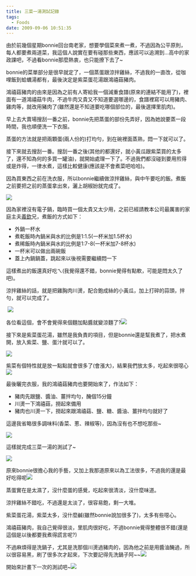 ```yaml
---
title: 三菜一湯測試記錄
tags:
  - Foods
date: 2009-09-06 10:51:35
---
```


由於前幾個星期bonnie回台南老家，想要學個菜來煮一煮，不過因為公平原則，每人都要煮兩道菜，我這個人說實在要有碰那些東西，應該可以追溯到...高中的家政課吧，不過看bonnie那麼熱衷，也只能撩下去了~

bonnie的菜單部分是很早就定了，一個蒸蛋跟涼拌雞絲，不過我的一直改，從咖哩飯到蛤蠣湯都有，最後決定是紫菜蛋花湯跟鴻禧菇豬肉。

鴻禧菇豬肉的由來是因為之前有人寄給我一個減重食譜(原來的連結不能用了)，裡面有一道鴻禧菇牛肉，不過牛肉又貴又不知道要選哪邊的，食譜裡寫可以用豬肉、雞肉等，就改用豬肉了(雖然還是不知道要吃哪個部位的，最後選擇里肌肉)。

早上去大賣場搜刮一番之前，bonnie先把蒸蛋的部份先弄好，因為她說要蒸一段時間，我也順便洗一下衣服。

蒸蛋的方法就是把兩顆蛋(兩人份的)打均勻，到在碗裡面蒸熟，悶一下就可以了。

接下來就去搜刮一番。搜刮一番之後(其他的都還好，就小黃瓜跟紫菜買的太多了，還不知為何的多買一罐油)，就開始處理一下了。不過我們都沒碰到要用煎得或是炸得，一律水煮，這樣比較健康(應該是不會煮菜吧哈哈)。

因為買東西之前在洗衣服，所以bonnie繼續做涼拌雞絲，與中午要吃的飯。煮飯之前要把之前的蒸蛋拿出來，灑上胡椒妢就完成了。

[![](http://e.share.photo.xuite.net/retsamsu/1e2324b/3423409/132845210_m.jpg)](http://photo.xuite.net/_r9009/retsamsu/3423409/36.jpg)

因為家裡沒有電子鍋，臨時買一個太貴又太少用，之前已經請教本公司最厲害的家庭主夫[義欽](http://www.facebook.com/home.php?#/profile.php?id=100000198376534)兄，煮飯的方式如下：

*   外鍋一杯水
*   煮乾飯時內鍋米與水的比例是1:1.5(一杯米加1.5杯水)
*   煮稀飯時內鍋米與水的比例是1:7-8(一杯米加7-8杯水)
*   一杯米可以做出兩碗飯
*   蓋上內鍋鍋蓋，跳起來以後視需要繼續悶一下

這樣煮出的飯還真好吃ㄟ(我覺得還不錯，bonnie覺得有點軟，可能是悶太久了吧)。

涼拌雞絲的話，就是把雞胸肉川燙，配合鉋成絲的小黃瓜，加上打碎的蒜頭，拌勻，就可以完成了。

&nbsp;[![](http://e.share.photo.xuite.net/retsamsu/1e23264/3423409/132845235_m.jpg)](http://photo.xuite.net/_r9009/retsamsu/3423409/37.jpg)

各位看這個，會不會覺得來個麵加點醬就變涼麵了?![](http://s.blog.xuite.net/_image/emotion/hastart/m138.gif)

接下來是紫菜蛋花湯，雖然是我負責的項目，但是bonnie還是幫我煮了，把水煮開，放入紫菜、鹽、蛋汁就可以了。

[![](http://e.share.photo.xuite.net/retsamsu/1e23272/3423409/132845249_m.jpg)](http://photo.xuite.net/_r9009/retsamsu/3423409/38.jpg)

紫菜有個特性就是放一點點就會很多了(會漲大)，結果我們放太多，吃起來很噁心![](http://s.blog.xuite.net/_image/emotion/hastart/m74.gif)

最後曬完衣服，我的鴻禧菇豬肉也要開始來了，作法如下：

*   豬肉先跟鹽、醬油、薑拌均勻，醃個15分鐘
*   川燙一下鴻禧菇，撈起來備用
*   豬肉也川燙一下，撈起來跟鴻禧菇、鹽、糖、醬油、薑拌均勻就好了

這邊我省略很多調味料(香菜、蔥、辣椒等)，因為沒有也不想吃那些~

[](http://photo.xuite.net/_r9009/retsamsu/3423409/37.jpg)[![](http://e.share.photo.xuite.net/retsamsu/1e23236/3423409/132845189_m.jpg)](http://photo.xuite.net/_r9009/retsamsu/3423409/35.jpg)

這樣就完成三菜一湯的測試了~

[![](http://e.share.photo.xuite.net/retsamsu/1e2321a/3423409/132845161_m.jpg)](http://photo.xuite.net/_r9009/retsamsu/3423409/34.jpg)

原來bonnie很擔心我的手藝，又加上我那道原來以為工法很多，不過我的還是最好吃得呢![](http://s.blog.xuite.net/_image/emotion/hastart/m139.gif)

蒸蛋實在是太濕了，沒什麼蛋的感覺，吃起來很清淡，沒什麼味道。

涼拌雞絲不錯吃，不過還是太淡了，很容易飽，剩一大堆。

紫菜蛋花湯，紫菜太多，沒什麼鹹(雖然bonnie說加很多了)，太多有些噁心。

鴻禧菇豬肉，我自己覺得很淡，里肌肉很好吃，不過bonnie覺得整體很不錯(還是這個是以後都要我煮得謊言呢?)

不過麻煩得是洗鍋子，尤其是洗那個川燙過豬肉的，因為他之前是用醬油醃過，所以很容易黑，刷了很多次才起來，下次要記得先洗鍋子阿~~![](http://s.blog.xuite.net/_image/emotion/hastart/m135.gif)

開始來計畫下一次的測試吧~![](http://s.blog.xuite.net/_image/emotion/hastart/m135.gif)